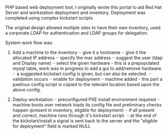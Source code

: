 PHP based web deployment tool, I originally wrote this portal to aid Red Hat Server and workstation deployment and inventory.
Deployment was completed  using complex kickstart scripts.

The original design allowed multiple sites to have their own inventory, used a corporate LDAP for authentication and LDAP groups for delegation.

System work flow was:

1. Add a machine to the inventory
⋅⋅ give it a hostname
⋅⋅ give it the allocated IP address
⋅⋅ specify the mac address
⋅⋅ suggest the user (ldap and Display name)
⋅⋅ select the given hardware - this is a prepopulated mysql table, work was in progress to add a gui to add/remove hardware.
⋅⋅ a suggested kickstart config is given, but can also be selected.
⋅⋅ validation occurs
⋅⋅ enable for deployment
⋅⋅ machine added - this part a pxelinux config script is copied to the relevant location based upon the above config.

2. Deploy workstation
⋅⋅ preconfigured PXE install environment required 
⋅⋅ machine boots over network loads its config file and preliminary checks happen (present in inventory, eligible for deployment)
⋅⋅ if all present and correct, machine runs through it's kickstart script.
⋅⋅ at the end of the kickstart/install a signal is sent back to the server and the "eligible for deployment" field is marked NULL



